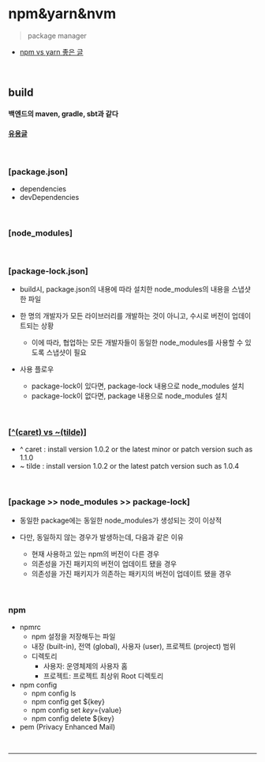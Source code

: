 # npm&yarn&nvm
> package manager
* [npm vs yarn 좋은 글](https://velog.io/@kysung95/%EA%B0%9C%EB%B0%9C%EC%83%81%EC%8B%9D-npm%EA%B3%BC-yarn)

<br>

## build
#### 백엔드의 maven, gradle, sbt과 같다
#### [유용글](https://pewww.tistory.com/m/11)

<br>

### [package.json]
* dependencies
* devDependencies 

<br> 

### [node_modules]

<br> 

### [package-lock.json]
* build시, package.json의 내용에 따라 설치한 node_modules의 내용을 스냅샷한 파일

* 한 명의 개발자가 모든 라이브러리를 개발하는 것이 아니고, 수시로 버전이 업데이트되는 상황
  * 이에 따라, 협업하는 모든 개발자들이 동일한 node_modules를 사용할 수 있도록 스냅샷이 필요

* 사용 플로우
  * package-lock이 있다면, package-lock 내용으로 node_modules 설치
  * package-lock이 없다면, package 내용으로 node_modules 설치

<br>

### [[^(caret) vs ~(tilde)](https://michaelsoolee.com/npm-package-tilde-caret/)]
* ^ caret : install version 1.0.2 or the latest minor or patch version such as 1.1.0
* ~ tilde : install version 1.0.2 or the latest patch version such as 1.0.4

<br>

### [package >> node_modules >> package-lock]
* 동일한 package에는 동일한 node_modules가 생성되는 것이 이상적

* 다만, 동일하지 않는 경우가 발생하는데, 다음과 같은 이유
  * 현재 사용하고 있는 npm의 버전이 다른 경우
  * 의존성을 가진 패키지의 버전이 업데이트 됐을 경우
  * 의존성을 가진 패키지가 의존하는 패키지의 버전이 업데이트 됐을 경우

<br>

### npm
* npmrc
  * npm 설정을 저장해두는 파일
  * 내장 (built-in), 전역 (global), 사용자 (user), 프로젝트 (project) 범위
  * 디렉토리
    * 사용자: 운영체제의 사용자 홈
    * 프로젝트: 프로젝트 최상위 Root 디렉토리
* npm config
  * npm config ls
  * npm config get ${key}
  * npm config set ${key}=${value}
  * npm config delete ${key}
* pem (Privacy Enhanced Mail)
 
<br>
<hr>
<br>
